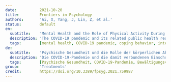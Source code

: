 ```yaml
---
date:          2021-10-20
title:         Frontiers in Psychology
authors:       'Ai, X, Yang, J, Lin, Z, et al.'
status:        default
en:
  subtitle:    'Mental Health and the Role of Physical Activity During the COVID-19 Pandemic'
  description: 'The COVID-19 pandemic and its related public health restrictions are having an increasingly serious impact on mental health, and measures need to be taken to curb this trend. The positive relationship between physical exercise and mental health has been well-established, but during the COVID-19 pandemic, with various restrictions, the space and facilities for physical exercise are limited. This article explores the relationship between physical exercise and mental health during the COVID-19 pandemic based on the latest research findings published in 2019-2021. We offer a novel model that consists of three central arguments. First, physical exercises during COVID-19, especially supervised exercises, are conducive to enhancing happiness and improving mental health. Second, physical exercise reduces people’s anxiety, sadness and depression during the COVID-19 pandemic. Third, the maintenance and improvement of mental health are related to the intensity and frequency of physical exercise. Intensive and frequent physical exercise are conducive to maintaining mental health. Finally, this article proposes important directions for future research.'
  tags:        [mental health, COVID-19 pandemic, coping behavior, integrated framework, physical activity]
de:
  subtitle:    'Psychische Gesundheit und die Rolle der körperlichen Aktivität während der COVID-19-Pandemie'
  description: 'Die COVID-19-Pandemie und die damit verbundenen Einschränkungen der öffentlichen Gesundheit haben zunehmend schwerwiegende Auswirkungen auf die psychische Gesundheit, und es müssen Maßnahmen ergriffen werden, um diesen Trend zu bremsen. Der positive Zusammenhang zwischen körperlicher Betätigung und psychischer Gesundheit ist hinlänglich bekannt, aber während der COVID-19-Pandemie sind der Raum und die Möglichkeiten für körperliche Betätigung aufgrund verschiedener Einschränkungen begrenzt. In diesem Artikel wird der Zusammenhang zwischen körperlicher Bewegung und psychischer Gesundheit während der COVID-19-Pandemie auf der Grundlage der neuesten, 2019-2021 veröffentlichten Forschungsergebnisse untersucht. Wir stellen ein neues Modell vor, das aus drei zentralen Argumenten besteht. Erstens: Körperliche Bewegung während der COVID-19-Pandemie, insbesondere angeleitete Übungen, fördern das Glücksempfinden und die psychische Gesundheit. Zweitens: Körperliche Bewegung verringert die Angst, Traurigkeit und Depression der Menschen während der COVID-19-Pandemie. Drittens hängen die Erhaltung und Verbesserung der psychischen Gesundheit mit der Intensität und Häufigkeit der körperlichen Betätigung zusammen. Intensive und häufige körperliche Betätigung ist für die Erhaltung der psychischen Gesundheit förderlich. Abschließend werden in diesem Artikel wichtige Hinweise für die künftige Forschung gegeben.' 
  tags:        [Psychische Gesundheit, COVID-19-Pandemie, Bewältigungsverhalten, integrierter Rahmen, Körperliche Aktivität]
group:         'Treatments'
credit:        https://doi.org/10.3389/fpsyg.2021.759987
---
```

